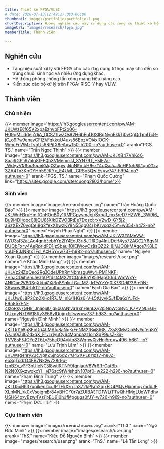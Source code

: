 ```yaml
---
title: Thiết kế FPGA/VLSI
# date: 2020-07-13T12:49:27.000+06:00
thumbnail: images/portfolio/portfolio-1.png
shortDescription: Hướng nghiên cứu này sử dụng các công cụ thiết kế hệ thống số trên nền tảng phần cứng khả cấu hình để tăng tốc các ứng dụng, giải thuật đòi hỏi lượng tính toán cao. 
imageUrl: "images/research/fpga.jpg"
memberTitle: Thành viên

---
```

## Nghiên cứu 

+ Tăng hiệu suất xử lý với FPGA cho các ứng dụng từ học máy cho đến so trùng chuỗi sinh học và nhiều ứng dụng khác.  
+ Hệ thống phòng chống tấn công mạng hiệu năng cao.  
+ Kiến trúc các bộ xử lý trên FPGA: RISC-V hay VLIW.


## Thành viên

### Chủ nhiệm
{{< member image="https://lh3.googleusercontent.com/pw/AM-JKLWzE6f65V2xpaBzhvbFPt2oQ6-H09qMLIddejZdjA_DCSZ1IwZOs92H6bEuUQSIBgNyoESkTj0vCgQdgmITcR-jC_o9Pw9enayCFIZVFgkkgU4uxs56EpzVOi4xIOCK-WmuFnWMzTvbUs6NPjfX8eA=w150-h200-no?authuser=0" arank="PGS. TS." name="Trần Ngọc Thịnh" >}}
{{< member image="https://lh3.googleusercontent.com/pw/AM-JKLXB47VhKoX-8aajRGPb97aIq8fFFQhXVMemmIJ_SYN79T_HslE7a-_WdyvVNBoo1opej6JqOZugwjJdnNEmbHRezT4dQxJcJSnHFfph8jL1qn0Tzz3ZA4TxSKpGYHh5S9KYx_E4UalLLGRSp5QwIEs=w747-h994-no?authuser=0" arank="PGS. TS." name="Phạm Quốc Cường" link="https://sites.google.com/site/cuong2803/home">}}

### Sinh viên
{{< member image="images/research/user.png" name="Trần Hoàng Quốc Bảo" >}}
{{< member image="https://lh3.googleusercontent.com/pw/AM-JKLWnH3ruHmifGnHOqB0y1RMPGpyvmJcjxSxpa1_mx8reD7HZW6t_3W9I6_Bu9i4DHqoc08jQU85XIkDZVOBRtEe7DoscbrxV2wD-GY5j2-aSzXExZ0vgCeI8q2YexXhwzKY8N55qg04rjbKrvcqzK5Y=w354-h472-no?authuser=0" name="Huỳnh Phúc Nghị" >}}
{{< member image="https://lh3.googleusercontent.com/pw/AM-JKLW3E8MnVW-tWU3sI32aLAo4gnbEebhYp2lY4EqJ3ri8JTfRDa4lnUDdH4ys72AGO2Y6qvNDUQbFxny4AeRprldPD1jzSbaui1OlEIWoyCzBsQZ22_8jMJQQkMAqge7K8LEvuUF8JaNRtxTFd_ACH5Y=w737-h982-no?authuser=0" name="Nguyen Xuan Quang" >}}
{{< member image="images/research/user.png" name="Lê Khắc Minh Đăng" >}}
{{< member image="https://lh3.googleusercontent.com/pw/AM-JKLVz24ZqQeo2RgZOdeUPhRmNbmsguWv4-PM1NKF-7VnJCDuhVmJeGtj0Pfdst4MX7tfCQnBBaYK5lHapG0uUWmWxY-4NlQae2V80SgXktaiZXjBq8SqMiLGa_MZjJcPsYzYq0IK7SDdjP3BtcDN-36w=w384-h512-no?authuser=0" name="Bạch Gia Bảo" >}}
{{< member image="https://lh3.googleusercontent.com/pw/AM-JKLUw6u8P2Cp2XHo1R7JM_nKv1HGz6-V-L5tUyvk5Jf1Da6xYJFd-F9n857HN-4lzoRkyFGHk_Jnaojd0_gEx0ANtva1rxnHenLXy2j5NpWcoBvc_K7PV_9LEGHUUxqyNXDW18Ry3S68ylUujqxlxTww=w737-h983-no?authuser=0" name="Nguyễn Đình Minh" >}}
{{< member image="https://lh3.googleusercontent.com/pw/AM-JKLUd1h8pSEbDri4CMAIu8aNqSrFeNM2fBuj8t68_73s83MsQioMv9cfeq8jYA7Jn0jZd0ZdxqX_F1vLrlyuCy64MqnpazzIomSgP9usZ-Bir-TVV8sF8JOYe2T6Ly75hcO94ykto83WqnwGjvHnj5ro=w496-h661-no?authuser=0" name="Lưu Trịnh Lâm" >}}
{{< member image="https://lh3.googleusercontent.com/pw/AM-JKLWsg4nry2Jc7jpKZSjn56dZ7rQ42XPLkYips7-neJZ-eo3qTcdzO4FB7Nk2w728r9u-IznBZy_vPF3nUIeNC8l8wtlRTNY9fqniauV6Wr6R-GatBb-N2N0XGxzwokcYl__oj76zc9tW4shqN107pf0=w222-h296-no?authuser=0" name="Phạm Đình Trung" >}}
{{< member image="https://lh3.googleusercontent.com/pw/AM-JKLU5xHh37uqiken3cxJPTHrXknTh372kPlvm2qjxED4MQvHjxnmqs7nddJFXLnMN_kk0xVsojgmBr84yBHCY0r7aZUIBASTD1WLtTTwQhHMgLUqWPdhvUSH64xvvBzw4Vzj1pEU9I0hJfMpgugs0fJY=w726-h969-no?authuser=0" name="Phạm Đức Hải" >}}

### Cựu thành viên
{{< member image="images/research/user.png" arank="ThS." name="Ngô Đức Minh" >}}
{{< member image="images/research/user.png" arank="ThS." name="Kiều Đỗ Nguyên Bình" >}}
{{< member image="images/research/user.png" arank="ThS." name="Lê Tấn Long" >}}